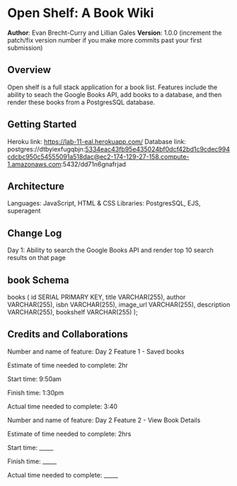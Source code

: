 # Open Shelf: A Book Wiki

**Author**: Evan Brecht-Curry and Lillian Gales
**Version**: 1.0.0 (increment the patch/fix version number if you make more commits past your first submission)

## Overview
Open shelf is a full stack application for a book list. Features include the ability to seach the Google Books API, add books to a database, and then render these books from a PostgresSQL database. 

## Getting Started
Heroku link: https://lab-11-eal.herokuapp.com/
Database link: postgres://dtbyiexfugqbjn:5334eac43fb95e435024bf0dcf42bd1c9cdec994cdcbc950c54555091a518dac@ec2-174-129-27-158.compute-1.amazonaws.com:5432/dd71n6gnafrjad

## Architecture
Languages: JavaScript, HTML & CSS
Libraries: PostgresSQL, EJS, superagent

## Change Log

Day 1:
Ability to search the Google Books API and render top 10 search results on that page

## book Schema
books (
  id SERIAL PRIMARY KEY,
  title VARCHAR(255),
  author VARCHAR(255),
  isbn VARCHAR(255),
  image_url VARCHAR(255),
  description VARCHAR(255),
  bookshelf VARCHAR(255)
);

## Credits and Collaborations

Number and name of feature: Day 2 Feature 1 - Saved books

Estimate of time needed to complete: 2hr

Start time: 9:50am

Finish time: 1:30pm

Actual time needed to complete: 3:40

Number and name of feature: Day 2 Feature 2 - View Book Details 

Estimate of time needed to complete: 2hrs

Start time: _____

Finish time: _____

Actual time needed to complete: _____
